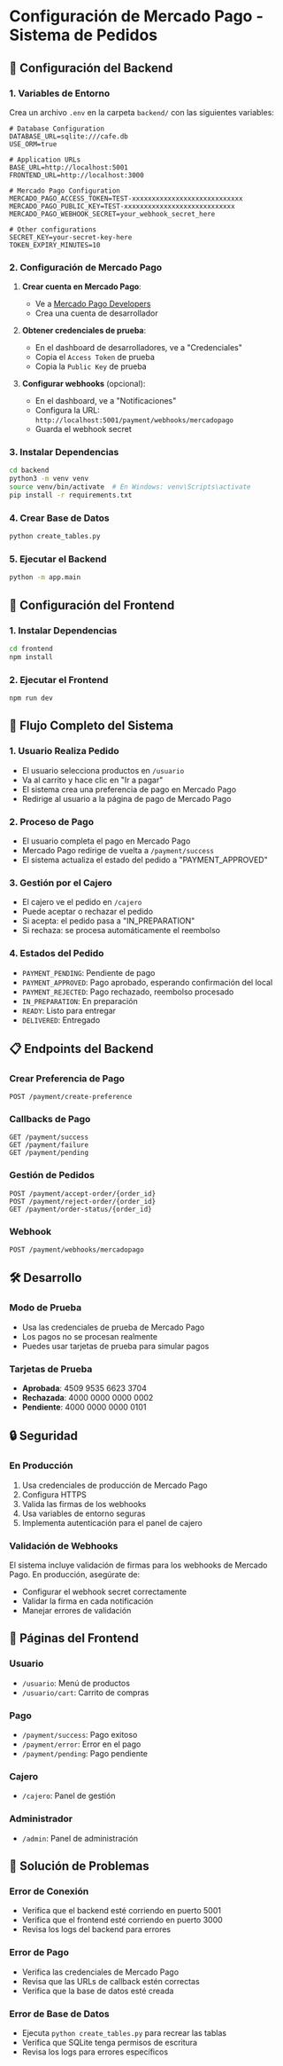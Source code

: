 # Configuración de Mercado Pago - Sistema de Pedidos

## 🔧 Configuración del Backend

### 1. Variables de Entorno

Crea un archivo `.env` en la carpeta `backend/` con las siguientes variables:

```env
# Database Configuration
DATABASE_URL=sqlite:///cafe.db
USE_ORM=true

# Application URLs
BASE_URL=http://localhost:5001
FRONTEND_URL=http://localhost:3000

# Mercado Pago Configuration
MERCADO_PAGO_ACCESS_TOKEN=TEST-xxxxxxxxxxxxxxxxxxxxxxxxxxxx
MERCADO_PAGO_PUBLIC_KEY=TEST-xxxxxxxxxxxxxxxxxxxxxxxxxxxx
MERCADO_PAGO_WEBHOOK_SECRET=your_webhook_secret_here

# Other configurations
SECRET_KEY=your-secret-key-here
TOKEN_EXPIRY_MINUTES=10
```

### 2. Configuración de Mercado Pago

1. **Crear cuenta en Mercado Pago**:
   - Ve a [Mercado Pago Developers](https://www.mercadopago.com.ar/developers)
   - Crea una cuenta de desarrollador

2. **Obtener credenciales de prueba**:
   - En el dashboard de desarrolladores, ve a "Credenciales"
   - Copia el `Access Token` de prueba
   - Copia la `Public Key` de prueba

3. **Configurar webhooks** (opcional):
   - En el dashboard, ve a "Notificaciones"
   - Configura la URL: `http://localhost:5001/payment/webhooks/mercadopago`
   - Guarda el webhook secret

### 3. Instalar Dependencias

```bash
cd backend
python3 -m venv venv
source venv/bin/activate  # En Windows: venv\Scripts\activate
pip install -r requirements.txt
```

### 4. Crear Base de Datos

```bash
python create_tables.py
```

### 5. Ejecutar el Backend

```bash
python -m app.main
```

## 🚀 Configuración del Frontend

### 1. Instalar Dependencias

```bash
cd frontend
npm install
```

### 2. Ejecutar el Frontend

```bash
npm run dev
```

## 🔄 Flujo Completo del Sistema

### 1. Usuario Realiza Pedido
- El usuario selecciona productos en `/usuario`
- Va al carrito y hace clic en "Ir a pagar"
- El sistema crea una preferencia de pago en Mercado Pago
- Redirige al usuario a la página de pago de Mercado Pago

### 2. Proceso de Pago
- El usuario completa el pago en Mercado Pago
- Mercado Pago redirige de vuelta a `/payment/success`
- El sistema actualiza el estado del pedido a "PAYMENT_APPROVED"

### 3. Gestión por el Cajero
- El cajero ve el pedido en `/cajero`
- Puede aceptar o rechazar el pedido
- Si acepta: el pedido pasa a "IN_PREPARATION"
- Si rechaza: se procesa automáticamente el reembolso

### 4. Estados del Pedido
- `PAYMENT_PENDING`: Pendiente de pago
- `PAYMENT_APPROVED`: Pago aprobado, esperando confirmación del local
- `PAYMENT_REJECTED`: Pago rechazado, reembolso procesado
- `IN_PREPARATION`: En preparación
- `READY`: Listo para entregar
- `DELIVERED`: Entregado

## 📋 Endpoints del Backend

### Crear Preferencia de Pago
```
POST /payment/create-preference
```

### Callbacks de Pago
```
GET /payment/success
GET /payment/failure
GET /payment/pending
```

### Gestión de Pedidos
```
POST /payment/accept-order/{order_id}
POST /payment/reject-order/{order_id}
GET /payment/order-status/{order_id}
```

### Webhook
```
POST /payment/webhooks/mercadopago
```

## 🛠️ Desarrollo

### Modo de Prueba
- Usa las credenciales de prueba de Mercado Pago
- Los pagos no se procesan realmente
- Puedes usar tarjetas de prueba para simular pagos

### Tarjetas de Prueba
- **Aprobada**: 4509 9535 6623 3704
- **Rechazada**: 4000 0000 0000 0002
- **Pendiente**: 4000 0000 0000 0101

## 🔒 Seguridad

### En Producción
1. Usa credenciales de producción de Mercado Pago
2. Configura HTTPS
3. Valida las firmas de los webhooks
4. Usa variables de entorno seguras
5. Implementa autenticación para el panel de cajero

### Validación de Webhooks
El sistema incluye validación de firmas para los webhooks de Mercado Pago. En producción, asegúrate de:
- Configurar el webhook secret correctamente
- Validar la firma en cada notificación
- Manejar errores de validación

## 📱 Páginas del Frontend

### Usuario
- `/usuario`: Menú de productos
- `/usuario/cart`: Carrito de compras

### Pago
- `/payment/success`: Pago exitoso
- `/payment/error`: Error en el pago
- `/payment/pending`: Pago pendiente

### Cajero
- `/cajero`: Panel de gestión

### Administrador
- `/admin`: Panel de administración

## 🐛 Solución de Problemas

### Error de Conexión
- Verifica que el backend esté corriendo en puerto 5001
- Verifica que el frontend esté corriendo en puerto 3000
- Revisa los logs del backend para errores

### Error de Pago
- Verifica las credenciales de Mercado Pago
- Revisa que las URLs de callback estén correctas
- Verifica que la base de datos esté creada

### Error de Base de Datos
- Ejecuta `python create_tables.py` para recrear las tablas
- Verifica que SQLite tenga permisos de escritura
- Revisa los logs para errores específicos 